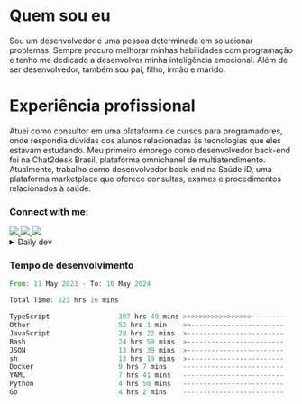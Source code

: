 # Quem sou eu
Sou um desenvolvedor e uma pessoa determinada em solucionar problemas. Sempre procuro melhorar minhas habilidades com programação e tenho me dedicado a desenvolver minha inteligência emocional. Além de ser desenvolvedor, também sou pai, filho, irmão e marido.

# Experiência profissional
Atuei como consultor em uma plataforma de cursos para programadores, onde respondia dúvidas dos alunos relacionadas às tecnologias que eles estavam estudando.
Meu primeiro emprego como desenvolvedor back-end foi na Chat2desk Brasil, plataforma omnichanel de multiatendimento.
Atualmente, trabalho como desenvolvedor back-end na Saúde iD, uma plataforma marketplace que oferece consultas, exames e procedimentos relacionados à saúde.

### Connect with me:
<a href="https://www.linkedin.com/in/theusmoreira" target="_blank" >
<img src="https://img.shields.io/badge/linkedin-%230077B5.svg?&style=for-the-badge&logo=linkedin&logoColor=white ">
</a>
<a href="https://www.instagram.com/matheus.s.moreira/" target="_blank">
<img src="https://img.shields.io/badge/instagram-%23E4405F.svg?&style=for-the-badge&logo=instagram&logoColor=white">
</a>
<a href="mailto:matheussm301@gmail.com"  target="_blank">
<img src="https://img.shields.io/badge/gmail-%23E4405F.svg?&style=for-the-badge&logo=gmail&logoColor=white">
</a>


<details>
  <summary>Daily dev </summary>
<p>
  <a href="https://app.daily.dev/matheussantos"><img src="https://github.com/matheus-santos-moreira/matheus-santos-moreira/blob/master/devcard.svg" width="200" alt="Matheus Santos's Dev Card"/></a>
 </p>
</details>

<h3>Tempo de desenvolvimento</h3>

<!--START_SECTION:waka-->

```rust
From: 11 May 2023 - To: 10 May 2024

Total Time: 523 hrs 16 mins

TypeScript                 397 hrs 49 mins >>>>>>>>>>>>>>>>>--------   69.15 %
Other                      52 hrs 1 min    >>-----------------------   09.04 %
JavaScript                 28 hrs 22 mins  >------------------------   04.93 %
Bash                       24 hrs 59 mins  >------------------------   04.34 %
JSON                       13 hrs 39 mins  >------------------------   02.38 %
sh                         13 hrs 19 mins  >------------------------   02.32 %
Docker                     9 hrs 7 mins    -------------------------   01.59 %
YAML                       7 hrs 41 mins   -------------------------   01.34 %
Python                     4 hrs 50 mins   -------------------------   00.84 %
Go                         4 hrs 2 mins    -------------------------   00.70 %
```

<!--END_SECTION:waka-->
